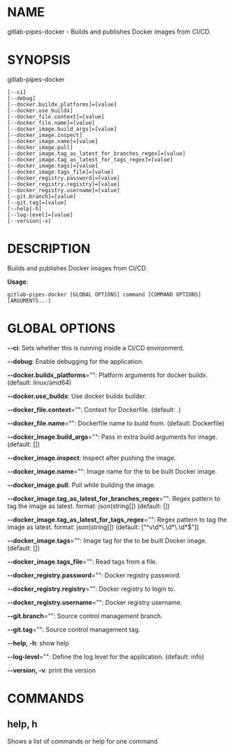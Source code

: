 <!-- clidocs -->

# NAME

gitlab-pipes-docker - Builds and publishes Docker images from CI/CD.

# SYNOPSIS

gitlab-pipes-docker

```
[--ci]
[--debug]
[--docker.buildx_platforms]=[value]
[--docker.use_buildx]
[--docker_file.context]=[value]
[--docker_file.name]=[value]
[--docker_image.build_args]=[value]
[--docker_image.inspect]
[--docker_image.name]=[value]
[--docker_image.pull]
[--docker_image.tag_as_latest_for_branches_regex]=[value]
[--docker_image.tag_as_latest_for_tags_regex]=[value]
[--docker_image.tags]=[value]
[--docker_image.tags_file]=[value]
[--docker_registry.password]=[value]
[--docker_registry.registry]=[value]
[--docker_registry.username]=[value]
[--git.branch]=[value]
[--git.tag]=[value]
[--help|-h]
[--log-level]=[value]
[--version|-v]
```

# DESCRIPTION

Builds and publishes Docker images from CI/CD.

**Usage**:

```
gitlab-pipes-docker [GLOBAL OPTIONS] command [COMMAND OPTIONS] [ARGUMENTS...]
```

# GLOBAL OPTIONS

**--ci**: Sets whether this is running inside a CI/CD environment.

**--debug**: Enable debugging for the application.

**--docker.buildx_platforms**="": Platform arguments for docker buildx. (default: linux/amd64)

**--docker.use_buildx**: Use docker buildx builder.

**--docker_file.context**="": Context for Dockerfile. (default: .)

**--docker_file.name**="": Dockerfile name to build from. (default: Dockerfile)

**--docker_image.build_args**="": Pass in extra build arguments for image. (default: [])

**--docker_image.inspect**: Inspect after pushing the image.

**--docker_image.name**="": Image name for the to be built Docker image.

**--docker_image.pull**: Pull while building the image.

**--docker_image.tag_as_latest_for_branches_regex**="": Regex pattern to tag the image as latest. format: json(string[]) (default: [])

**--docker_image.tag_as_latest_for_tags_regex**="": Regex pattern to tag the image as latest. format: json(string[]) (default: ["^v\\d*\\.\\d*\\.\\d*$"])

**--docker_image.tags**="": Image tag for the to be built Docker image. (default: [])

**--docker_image.tags_file**="": Read tags from a file.

**--docker_registry.password**="": Docker registry password.

**--docker_registry.registry**="": Docker registry to login to.

**--docker_registry.username**="": Docker registry username.

**--git.branch**="": Source control management branch.

**--git.tag**="": Source control management tag.

**--help, -h**: show help

**--log-level**="": Define the log level for the application. (default: info)

**--version, -v**: print the version


# COMMANDS

## help, h

Shows a list of commands or help for one command

<!-- clidocsstop -->
